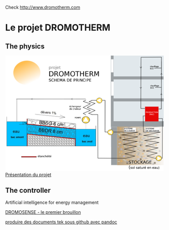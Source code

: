 Check http://www.dromotherm.com

# Le projet DROMOTHERM
## The physics

![le principe](doc/dromotherm_b.png)
[Présentation du projet](doc/Clermont-co_Cerema_dromotherm.pdf)

## The controller
Artificial intelligence for energy management

[DROMOSENSE - le premier brouillon](doc/smart_grid_version_test_15_01_2017.pdf)

[produire des documents tek sous github avec pandoc](doc/pandoc_tek_producing.md)
